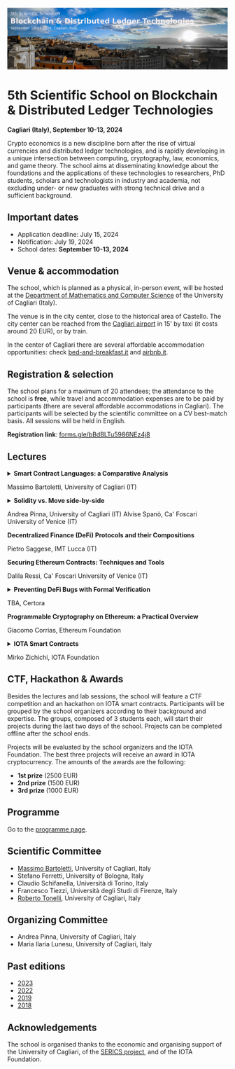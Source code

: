 ![image](5th-dlt-school-logo.jpg)

# 5th Scientific School on Blockchain & Distributed Ledger Technologies

**Cagliari (Italy), September 10-13, 2024**

Crypto economics is a new discipline born after the rise of virtual currencies and distributed ledger technologies, and is rapidly developing in a unique intersection between computing, cryptography,  law,
economics, and game theory. The school aims at disseminating  knowledge about the foundations and the applications of these technologies to researchers, PhD students, scholars and technologists in industry and academia, not excluding under- or new graduates with strong technical drive and a sufficient background.


## Important dates

- Application deadline: July 15, 2024
- Notification: July 19, 2024
- School dates: **September 10-13, 2024**


## Venue & accommodation

The school, which is planned as a physical, in-person event, will be hosted at the [Department of Mathematics and Computer Science](https://goo.gl/maps/jjzgXGtSLtVBSrDu9) of the University of Cagliari (Italy).

The venue is in the city center, close to the historical area of Castello. 
The city center can be reached from the [Cagliari airport](http://www.sogaer.it/it) in 15' by taxi (it costs around 20 EUR), or by train.

In the center of Cagliari there are several affordable accommodation opportunities: check [bed-and-breakfast.it](https://www.bed-and-breakfast.it/lista_strutture_ur.cfm?locale=it&zona=Castello&citta=Cagliari&idregione=14) and
[airbnb.it](https://www.airbnb.it/rooms/6619495?source_impression_id=p3_1688053073_kJI5XWcXBEsz1r%2B1).


## Registration & selection

The school plans for a maximum of 20 attendees; the attendance to the school is **free**, while travel and accommodation expenses are to be paid by participants (there are several affordable accommodations in Cagliari). 
The participants will be selected by the scientific  committee on a CV best-match basis.
All sessions will be held in English.

**Registration link**: [forms.gle/bBdBLTu5986NEz4j8](https://forms.gle/bBdBLTu5986NEz4j8)


## Lectures

<details>
<summary><b>Smart Contract Languages: a Comparative Analysis</b></summary>
Decentralized blockchain platforms support the secure exchange of assets among users without relying on trusted third parties. These exchanges are programmed with smart contracts, computer programs directly executed by blockchain nodes. 
Multiple smart contract languages are available nowadays to developers, each with its own distinctive features, strengths, and weaknesses. In this lecture, we examine the smart contract languages used in six major blockchain platforms: Ethereum, Solana, Cardano, Algorand, Aptos, and Tezos. Starting with a high-level overview of their design choices, we discuss their programming style, security, code readability, and usability.
</details>

Massimo Bartoletti, University of Cagliari (IT)

<details>
  <summary><b>Solidity vs. Move side-by-side</b></summary>
  In this lecture we give a side-by-side overview of two of the main
smart contract languages: Solidity and Move.
Solidity is the most widespread language for smart contracts, used
since 2015 on Ethereum and later adopted by several other blockchain
platforms. Move was originally designed for the (now abandoned)
Libra/Diem blockchain, and it is currently used by Aptos, Sui and IOTA.
Each language has its own strengths and weaknesses. Solidity is easy
to learn and has a large ecosystem of development tools, but it is
prone to quirks that can lead to vulnerabilities. Move, on the other
hand, is designed to ensure the safe handling of assets, enforcing
their conservation and preventing duplication through its linear type
system, albeit at the cost of a more convoluted programming style.
During this lecture we will illustrate Solidity and Move through a
common set of use cases; in the meanwhile, we will discuss their
design principles, programming style and security implications.
</details>


Andrea Pinna, University of Cagliari (IT)
Alvise Spanò, Ca' Foscari University of Venice (IT)


**Decentralized Finance (DeFi) Protocols and their Compositions**

Pietro Saggese, IMT Lucca (IT)


**Securing Ethereum Contracts: Techniques and Tools**

Dalila Ressi, Ca' Foscari University of Venice (IT)

<details>
<summary><b>Preventing DeFi Bugs with Formal Verification</b></summary>
Join us for an engaging workshop on the Certora Prover, a cutting-edge formal verification tool designed to uncover bugs in DeFi smart contracts. We will begin with a brief lecture introducing the fundamentals of formal verification, its underlying principles, and its unique advantages. The primary focus of the workshop will be a hands-on exercise, where participants will learn to write specifications in CVL, the Certora Verification Language. The participants will test smart contract code against their specification using the Certora Prover. This session is ideal for those looking to deepen their understanding of formal verification and smart contract security.
</details>

TBA, Certora 

**Programmable Cryptography on Ethereum: a Practical Overview**

Giacomo Corrias, Ethereum Foundation


<details>
<summary><b>IOTA Smart Contracts</b></summary>
The IOTA DLT supports the execution of Move smart contracts on the Layer 1. In particular, the IOTA smart contract platform supports the Sui Move flavour. In this flavour the concept of Object is central, that is, the ledger is composed of a series of Objects defined by Move structs and indexed by a key. This allows to have so called ‘owned objects’, that behaves similarly to UTXOs, and shared objects, that behaves similarly to shared accounts. The Object-based ledger, thus, mixes the benefits of a UTXO-based model and a Account-based model.
</details>

Mirko Zichichi, IOTA Foundation


## CTF, Hackathon & Awards

Besides the lectures and lab sessions, the school will feature a CTF competition and an hackathon on IOTA smart contracts. Participants will be grouped by the school organizers according to their background and expertise. The groups, composed of 3 students each, will start their projects during the last two days of the school. Projects can be completed offline after the school ends.

Projects will be evaluated by the school organizers and the IOTA Foundation. 
The best three projects will receive an award in IOTA cryptocurrency.
The amounts of the awards are the following:
- **1st prize** (2500 EUR)
- **2nd prize** (1500 EUR)
- **3rd prize** (1000 EUR)


## Programme

Go to the [programme page](programme.md).


## Scientific Committee

- [Massimo Bartoletti](https://blockchain.unica.it), University of Cagliari, Italy
- Stefano Ferretti, University of Bologna, Italy
- Claudio Schifanella, Università di Torino, Italy
- Francesco Tiezzi, Università degli Studi di Firenze, Italy
- [Roberto Tonelli](https://www.unica.it/unica/it/ateneo_s07_ss01.page?contentId=SHD31003), University of Cagliari, Italy


## Organizing Committee

- Andrea Pinna, University of Cagliari, Italy
- Maria Ilaria Lunesu, University of Cagliari, Italy


## Past editions

- [2023](2023/)
- [2022](2022/)
- [2019](2019/)
- [2018](2018/)


## Acknowledgements

The school is organised thanks to the economic and organising support of the University of Cagliari, of the [SERICS project](https://serics.eu/), and of the IOTA Foundation.
